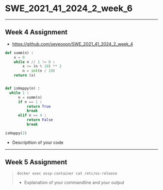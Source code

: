 # SWE_2021_41_2024_2_week_6
---
## Week 4 Assignment
 * https://github.com/seyeooon/SWE_2021_41_2024_2_week_4

```python
def summ(n) :
    x = 0
    while n // 1 != 0 :
        x += (n % 10) ** 2
        n = int(n / 10)
    return (x)


def isHappy(n) :
  while 1 :
      n = summ(n)
      if n == 1 :
          return True
          break
      elif n == 4 :
          return False
          break

isHappy(2)
```
 * Descripttion of your code

---
## Week 5 Assignment
>`docker exec ossp-container cat /etc/os-release `
> * Explanation of your commandline and your output
